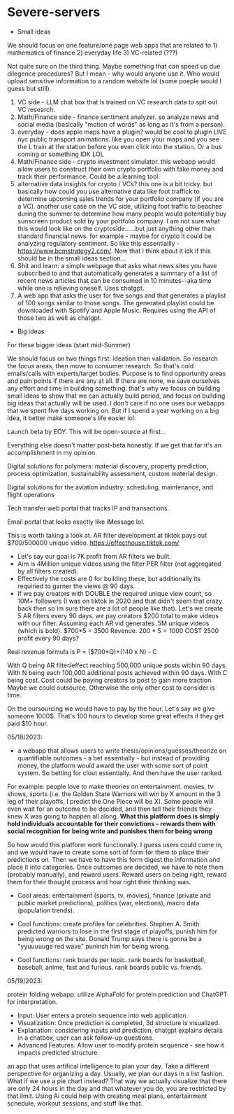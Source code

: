 # Severe-servers

- Small ideas

We should focus on one feature/one page web apps that are related to 1) mathematics of finance 2) everyday life 3) VC-related (???)

Not quite sure on the third thing. Maybe something that can speed up due dilegence procedures? But I mean - why would anyone use it. Who would upload sensitive information to a random website lol (some poeple would I guess but still).


1) VC side - LLM chat box that is trained on VC research data to spit out VC research.
2) Math/Finance side - finance sentiment analyzer. so analyze news and social media (basically "motion of words" as long as it's from a person).
3) everyday - does apple maps have a plugin? would be cool to plugin LIVE nyc public transport animations. like you open your maps and you see the L train at the station before you even click into the station. Or a bus coming or something IDK LOL
4) Math/Finance side - crypto investment simulator. this webapp would allow users to construct their own crypto portfolio with fake money and track their performance. Could be a learning tool.
5) alternative data insights for crypto / VCs? this one is a bit tricky. but basically how could you use alternative data like foot traffick to determine upcoming sales trends for your portfolio company (if you are a VC). another use case on the VC side, utilizing foot traffic to beaches during the summer to determine how many people would potentially buy sunscreen product sold by your portfolio company. I am not sure what this would look like on the cryptoside......but just anything other than standard financial news. for example - maybe for crypto it could be analyzing regulatory sentiment. So like this essentiallly - https://www.bcmstrategy2.com/. Now that I think about it idk if this should be in the small ideas section...
6) Shit and learn: a simple webpage that asks what news sites you have subscribed to and that automatically generates a summary of a list of recent news articles that can be consumed in 10 minutes--aka time while one is relieving oneself. Uses chatgpt.
7) A web app that asks the user for five songs and that generates a playlist of 100 songs similar to those songs. The generated playlist could be downloaded with Spotify and Apple Music. Requires using the API of those two as well as chatgpt.

- Big ideas: 

For these bigger ideas (start mid-Summer)

We should focus on two things first: ideation then validation. So research the focus areas, then move to consumer research. So that's cold emails/calls with experts/target bodies. Purpose is to find opportunity areas and pain points if there are any at all. If there are none, we save ourselves any effort and time in building something. that's why we focus on building small ideas to show that we can actually build period, and focus on building big ideas that actually will be used. I don't care if no one uses our webapps that we spent five days working on. But if I spend a year working on a big idea, it better make someone's life easier lol.

Launch beta by EOY. This will be open-source at first...

Everything else doesn't matter post-beta honestly. If we get that far it's an accomplishment in my opinion.



Digital solutions for polymers: material discovery, property prediction, process optimization, sustainability assessment, custom material design.

Digital solutions for the aviation industry: scheduling, maintenance, and flight operations

Tech transfer web portal that tracks IP and transactions.

Email portal that looks exactly like iMessage lol.

This is worth taking a look at. AR filter development at tiktok pays out $700/500000 unique video. https://effecthouse.tiktok.com/
- Let's say our goal is 7K profit from AR filters we built.
- Aim is 4Million unique videos using the filter PER filter (not aggregated by all filters created).
- Effectively the costs are 0 for building these, but additionally its requiried to garner the views @ 90 days.
- If we pay creators with DOUBLE the required unique view count, so 10M+ followers (I was on tiktok in 2020 and that didn't seem that crazy back then so Im sure there are a lot of people like that). Let's we create 5 AR filters every 90 days. we pay creators $200 total to make videos with our filter.
Assuming each AR vid generates .5M unique videos (which is bold).
$700*5 = 3500 Revenue.
$200*5 = 1000$ COST
2500 profit every 90 days?

Real revenue formula is P = ($700*Q)+(140 x N) - C

With Q being AR filter/effect reaching 500,000 unique posts witihin 90 days.
With N being each 100,000 additional posts achieved within 90 days.
With C being cost. Cost could be paying creators to post to gain more traction. Maybe we could outsource. Otherwise the only other cost to consider is time.

On the oursourcing we would have to pay by the hour. Let's say we give someone 1000$. That's 100 hours to develop some great effects if they get paid $10 hour. 


05/18/2023:

- a webapp that allows users to write thesis/opinions/guesses/theorize on quantifiable outcomes - a bet essentially - but instead of providing money, the platform would award the user with some sort of point system. So betting for clout essentially. And then have the user ranked.


For example: people love to make theories on entertainment. movies, tv shows, sports (i.e. the Golden State Warriors will win by X amount in the 3 leg of their playoffs, I predict the One Piece will be X). Some people will even wait for an outcome to be decided, and then tell their friends they knew X was going to happen all along. **What this platform does is simply hold individuals accountable for their convictions - rewards them with social recognition for being write and punishes them for being wrong**

So how would this platform work functionally. I guess users could come in, and we would have to create some sort of form for them to place their predictions on. Then we have to have this form digest the information and place it into categories. Once outcomes are decided, we have to note them (probably manually), and reward users. Reward users on being right, reward them for their thought process and how right their thinking was.

- Cool areas: entertainment (sports, tv, movies), finance (private and public market predictions), politics (war, elections), macro data (population trends).

- Cool functions: create profiles for celebrities. Stephen A. Smith predicted warriors to lose in the first stage of playoffs, punish him for being wrong on the site. Donald Trump says there is gonna be a "yyuuuuuge red wave" puninsh him for being wrong.
- Cool functions: rank boards per topic. rank boards for basketball, baseball, anime, fast and furious. rank boards public vs. friends.


05/19/2023:

protein folding webapp: utilize AlphaFold for protein prediction and ChatGPT for interpretation.
- Input: User enters a protein sequence into web application.
- Visualization: Once prediction is completed, 3d structure is visualized.
- Explanation: considering inputs and prediction, chatgpt explains details in a chatbox, user can ask follow-up questions.
- Advanced Features: Allow user to modify protein sequence - see how it impacts predicted structure.

an app that uses artifical intelligence to plan your day. Take a different perspective for organizing a day. Usually, we plan our days in a list fashion. What if we use a pie chart instead? That way we actually visualize that there are only 24 hours in the day and that whatever you do, you are restricted by that limit. Using Ai could help with creating meal plans, entertainment schedule, workout sessions, and stuff like that.


